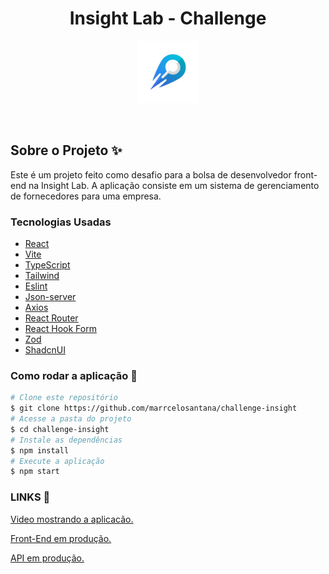   <h1 style="text-align: center; font-weight: bold;">Insight Lab - Challenge</h1>
  
  <div style="display: flex; align-items: center; justify-content: center">
    <img src="./public/insight-logo.png" height="100"  >
  </div>

<br>
<br>

## Sobre o Projeto ✨

Este é um projeto feito como desafio para a bolsa de desenvolvedor front-end na Insight Lab. A aplicação consiste em um sistema de gerenciamento de fornecedores para uma empresa.

### Tecnologias Usadas

- [React](https://reactnative.dev/)
- [Vite](https://expo.dev/)
- [TypeScript](https://www.typescriptlang.org/)
- [Tailwind](https://tailwindcss.com/)
- [Eslint](https://eslint.org/)
- [Json-server](https://github.com/typicode/json-server)
- [Axios](https://axios-http.com/ptbr/docs/intro)
- [React Router](https://reactrouter.com/en/main)
- [React Hook Form](https://react-hook-form.com/)
- [Zod](https://zod.dev/)
- [ShadcnUI](https://ui.shadcn.com/)

### Como rodar a aplicação 🚀

```bash
# Clone este repositório
$ git clone https://github.com/marrcelosantana/challenge-insight
# Acesse a pasta do projeto
$ cd challenge-insight
# Instale as dependências
$ npm install
# Execute a aplicação
$ npm start

```

### LINKS 🔗
[Video mostrando a aplicacão.](https://youtu.be/FoBDhh5-SgE)

[Front-End em produção.](https://challenge-insight.vercel.app/)

[API em produção.](https://challenge-insight-api-3ed6399e7cfd.herokuapp.com/)






